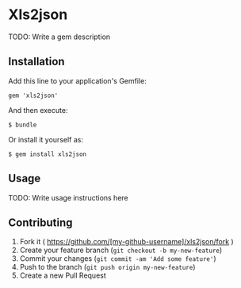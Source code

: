 # Xls2json

TODO: Write a gem description

## Installation

Add this line to your application's Gemfile:

    gem 'xls2json'

And then execute:

    $ bundle

Or install it yourself as:

    $ gem install xls2json

## Usage

TODO: Write usage instructions here

## Contributing

1. Fork it ( https://github.com/[my-github-username]/xls2json/fork )
2. Create your feature branch (`git checkout -b my-new-feature`)
3. Commit your changes (`git commit -am 'Add some feature'`)
4. Push to the branch (`git push origin my-new-feature`)
5. Create a new Pull Request

